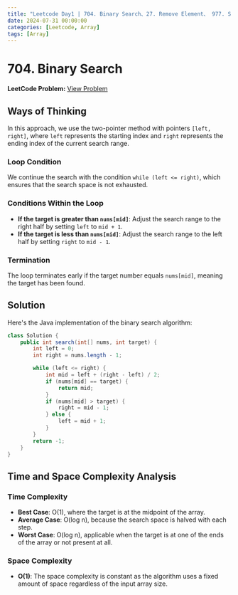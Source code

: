 ```yaml
---
title: "Leetcode Day1 | 704. Binary Search、27. Remove Element、 977. Squares of a Sorted Array "
date: 2024-07-31 00:00:00
categories: [Leetcode, Array]
tags: [Array]
---
```

# 704. Binary Search

**LeetCode Problem:** [View Problem](https://leetcode.com/problems/binary-search)

## Ways of Thinking
In this approach, we use the two-pointer method with pointers `[left, right]`, where `left` represents the starting index and `right` represents the ending index of the current search range.

### Loop Condition
We continue the search with the condition `while (left <= right)`, which ensures that the search space is not exhausted.

### Conditions Within the Loop
- **If the target is greater than `nums[mid]`**: Adjust the search range to the right half by setting `left` to `mid + 1`.
- **If the target is less than `nums[mid]`**: Adjust the search range to the left half by setting `right` to `mid - 1`.

### Termination
The loop terminates early if the target number equals `nums[mid]`, meaning the target has been found.

## Solution
Here's the Java implementation of the binary search algorithm:

```java
class Solution {
    public int search(int[] nums, int target) {
        int left = 0;
        int right = nums.length - 1;

        while (left <= right) {
            int mid = left + (right - left) / 2;
            if (nums[mid] == target) {
                return mid;
            }
            if (nums[mid] > target) {
                right = mid - 1;
            } else {
                left = mid + 1;
            }
        }
        return -1;
    }
}
```

## Time and Space Complexity Analysis

### Time Complexity
- **Best Case**: O(1), where the target is at the midpoint of the array.
- **Average Case**: O(log n), because the search space is halved with each step.
- **Worst Case**: O(log n), applicable when the target is at one of the ends of the array or not present at all.

### Space Complexity
- **O(1)**: The space complexity is constant as the algorithm uses a fixed amount of space regardless of the input array size.



